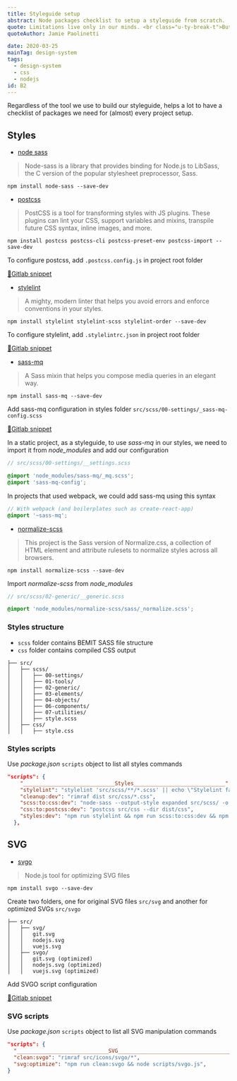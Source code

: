 ```yaml
---
title: Styleguide setup
abstract: Node packages checklist to setup a styleguide from scratch.
quote: Limitations live only in our minds. <br class="u-ty-break-t">But if we use our imaginations, our possibilities become limitless.
quoteAuthor: Jamie Paolinetti

date: 2020-03-25
mainTag: design-system
tags:
  - design-system
  - css
  - nodejs
id: B2
---
```


Regardless of the tool we use to build our styleguide, helps a lot to have a checklist of packages we need for (almost) every project setup.

## Styles

- [node sass](https://github.com/sass/node-sass)
> Node-sass is a library that provides binding for Node.js to LibSass, the C version of the popular stylesheet preprocessor, Sass.

```shell
npm install node-sass --save-dev
```

- [postcss](https://github.com/postcss/postcss)
> PostCSS is a tool for transforming styles with JS plugins. These plugins can lint your CSS, support variables and mixins, transpile future CSS syntax, inline images, and more.

```shell
npm install postcss postcss-cli postcss-preset-env postcss-import --save-dev
```

To configure postcss, add `.postcss.config.js` in project root folder

[🦊Gitlab snippet](https://gitlab.com/giuliach/super-snippets/-/blob/ddd5ada971279ed6f0440a52dbaf0b4ac2df13eb/css/postcss.config.js)

- [stylelint](https://github.com/stylelint/stylelint)
> A mighty, modern linter that helps you avoid errors and enforce conventions in your styles.

```shell
npm install stylelint stylelint-scss stylelint-order --save-dev
```

To configure stylelint, add `.stylelintrc.json` in project root folder

[🦊Gitlab snippet](https://gitlab.com/giuliach/super-snippets/-/blob/ddd5ada971279ed6f0440a52dbaf0b4ac2df13eb/css/.stylelintrc.json)

- [sass-mq](https://github.com/sass-mq/sass-mq)
> A Sass mixin that helps you compose media queries in an elegant way.

```shell
npm install sass-mq --save-dev
```

Add sass-mq configuration in styles folder `src/scss/00-settings/_sass-mq-config.scss`

[🦊Gitlab snippet](https://gitlab.com/giuliach/super-snippets/-/blob/ddd5ada971279ed6f0440a52dbaf0b4ac2df13eb/css/sassmq-config.scss)

In a static project, as a styleguide, to use _sass-mq_ in our styles, we need to import it from _node_modules_ and add our configuration

```scss
// src/scss/00-settings/__settings.scss

@import 'node_modules/sass-mq/_mq.scss';
@import 'sass-mq-config';
```

In projects that used webpack, we could add sass-mq using this syntax

```scss
// With webpack (and boilerplates such as create-react-app)
@import '~sass-mq';
```

- [normalize-scss](https://github.com/JohnAlbin/normalize-scss)
> This project is the Sass version of Normalize.css, a collection of HTML element and attribute rulesets to normalize styles across all browsers.

```shell
npm install normalize-scss --save-dev
```

Import _normalize-scss_ from _node_modules_

```scss
// src/scss/02-generic/__generic.scss

@import 'node_modules/normalize-scss/sass/_normalize.scss';
```

### Styles structure

- `scss` folder contains BEMIT SASS file structure
- `css` folder contains compiled CSS output

```shell
├── src/
│   ├── scss/
│   │   ├── 00-settings/
│   │   ├── 01-tools/
│   │   ├── 02-generic/
│   │   ├── 03-elements/
│   │   ├── 04-objects/
│   │   ├── 06-components/
│   │   ├── 07-utilities/
│   │   ├── style.scss
│   ├── css/
│   │   ├── style.css
```

### Styles scripts

Use _package.json_ `scripts` object to list all styles commands

```json
"scripts": {
    "_____________________________Styles_____________________________": "",
    "stylelint": "stylelint 'src/scss/**/*.scss' || echo \"Stylelint failed for some file(s).\"",
    "cleanup:dev": "rimraf dist src/css/*.css",
    "scss:to:css:dev": "node-sass --output-style expanded src/scss/ -o src/css/",
    "css:to:postcss:dev": "postcss src/css --dir dist/css",
    "styles:dev": "npm run stylelint && npm run scss:to:css:dev && npm run css:to:postcss:dev",
  },
```


## SVG

- [svgo](https://github.com/svg/svgo)
> Node.js tool for optimizing SVG files

```shell
npm install svgo --save-dev
```

Create two folders, one for original SVG files `src/svg` and another for optimized SVGs `src/svgo`

```shell
├── src/
│   ├── svg/
│   │   git.svg
│   │   nodejs.svg
│   │   vuejs.svg
│   ├── svgo/
│   │   git.svg (optimized)
│   │   nodejs.svg (optimized)
│   │   vuejs.svg (optimized)
```

Add SVGO script configuration

[🦊Gitlab snippet](https://gitlab.com/giuliach/super-snippets/-/blob/ddd5ada971279ed6f0440a52dbaf0b4ac2df13eb/svg/svgo-config.js)

### SVG scripts

Use _package.json_ `scripts` object to list all SVG manipulation commands

```json
"scripts": {
  "_____________________________SVG________________________________________________": "",
  "clean:svgo": "rimraf src/icons/svgo/*",
  "svg:optimize": "npm run clean:svgo && node scripts/svgo.js",
}
```
